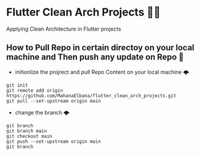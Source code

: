 # Flutter Clean Arch Projects 💚💚
Applying Clean Architecture in Flutter projects 

## How to Pull Repo in certain directoy on your local machine and Then push any update on Repo  💚
 - initionlize the projrect and pull Repo Content on your local machine 🌩️
```
git init 
git remote add origin https://github.com/MahanaElbana/flutter_clean_arch_projects.git
git pull --set-upstream origin main
```
 - change the branch 🌩️
```
git branch 
git branch main 
git checkout main
git push --set-upstream origin main
git branch 
```
